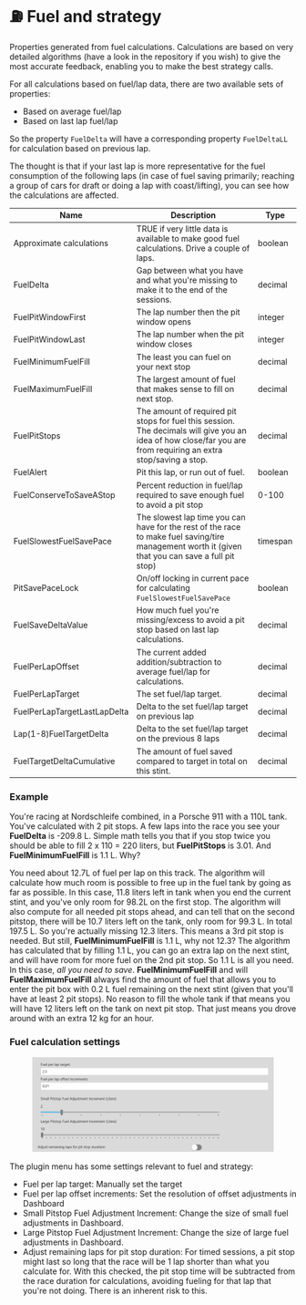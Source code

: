# ⛽ Fuel and strategy

Properties generated from fuel calculations. Calculations are based on very detailed algorithms (have a look in the repository if you wish) to give the most accurate feedback, enabling you to make the best strategy calls.

For all calculations based on fuel/lap data, there are two available sets of properties:

* Based on average fuel/lap
* Based on last lap fuel/lap

So the property `FuelDelta` will have a corresponding property `FuelDeltaLL` for calculation based on previous lap.

The thought is that if your last lap is more representative for the fuel consumption of the following laps (in case of fuel saving primarily; reaching a group of cars for draft or doing a lap with coast/lifting), you can see how the calculations are affected.

<table data-view="cards"><thead><tr><th>Name</th><th>Description</th><th>Type</th></tr></thead><tbody><tr><td>Approximate calculations</td><td>TRUE if very little data is available to make good fuel calculations. Drive a couple of laps.</td><td>boolean</td></tr><tr><td>FuelDelta</td><td>Gap between what you have and what you're missing to make it to the end of the sessions.</td><td>decimal</td></tr><tr><td>FuelPitWindowFirst</td><td>The lap number then the pit window opens</td><td>integer</td></tr><tr><td>FuelPitWindowLast</td><td>The lap number when the pit window closes</td><td>integer</td></tr><tr><td>FuelMinimumFuelFill</td><td>The least you can fuel on your next stop</td><td>decimal</td></tr><tr><td>FuelMaximumFuelFill</td><td>The largest amount of fuel that makes sense to fill on next stop.</td><td>decimal</td></tr><tr><td>FuelPitStops</td><td>The amount of required pit stops for fuel this session. The decimals will give you an idea of how close/far you are from requiring an extra stop/saving a stop.</td><td>decimal</td></tr><tr><td>FuelAlert</td><td>Pit this lap, or run out of fuel.</td><td>boolean</td></tr><tr><td>FuelConserveToSaveAStop</td><td>Percent reduction in fuel/lap required to save enough fuel to avoid a pit stop</td><td>0-100</td></tr><tr><td>FuelSlowestFuelSavePace</td><td>The slowest lap time you can have for the rest of the race to make fuel saving/tire management worth it (given that you can save a full pit stop)</td><td>timespan</td></tr><tr><td>PitSavePaceLock</td><td>On/off locking in current pace for calculating <code>FuelSlowestFuelSavePace</code></td><td>boolean</td></tr><tr><td>FuelSaveDeltaValue</td><td>How much fuel you're missing/excess to avoid a pit stop based on last lap calculations.</td><td>decimal</td></tr><tr><td>FuelPerLapOffset</td><td>The current added addition/subtraction to average fuel/lap for calculations.</td><td>decimal</td></tr><tr><td>FuelPerLapTarget</td><td>The set fuel/lap target.</td><td>decimal</td></tr><tr><td>FuelPerLapTargetLastLapDelta</td><td>Delta to the set fuel/lap target on previous lap</td><td>decimal</td></tr><tr><td>Lap(1-8)FuelTargetDelta</td><td>Delta to the set fuel/lap target on the previous 8 laps</td><td>decimal</td></tr><tr><td>FuelTargetDeltaCumulative</td><td>The amount of fuel saved compared to target in total on this stint.</td><td>decimal</td></tr></tbody></table>

### Example

You're racing at Nordschleife combined, in a Porsche 911 with a 110L tank. You've calculated with 2 pit stops. A few laps into the race you see your **FuelDelta** is -209.8 L. Simple math tells you that if you stop twice you should be able to fill 2 x 110 = 220 liters, but **FuelPitStops** is 3.01. And **FuelMinimumFuelFill** is 1.1 L. Why?

You need about 12.7L of fuel per lap on this track. The algorithm will calculate how much room is possible to free up in the fuel tank by going as far as possible. In this case, 11.8 liters left in tank when you end the current stint, and you've only room for 98.2L on the first stop. The algorithm will also compute for all needed pit stops ahead, and can tell that on the second pitstop, there will be 10.7 liters left on the tank, only room for 99.3 L. In total 197.5 L. So you're actually missing 12.3 liters. This means a 3rd pit stop is needed. But still, **FuelMinimumFuelFill** is 1.1 L, why not 12.3? The algorithm has calculated that by filling 1.1 L, you can go an extra lap on the next stint, and will have room for more fuel on the 2nd pit stop. So 1.1 L is all you need. In this case, _all you need to save_. **FuelMinimumFuelFill** and will **FuelMaximumFuelFill** always find the amount of fuel that allows you to enter the pit box with 0.2 L fuel remaining on the next stint (given that you'll have at least 2 pit stops). No reason to fill the whole tank if that means you will have 12 liters left on the tank on next pit stop. That just means you drove around with an extra 12 kg for an hour.

### Fuel calculation settings

<figure><img src="../.gitbook/assets/image (2).png" alt=""><figcaption></figcaption></figure>

The plugin menu has some settings relevant to fuel and strategy:

* Fuel per lap target: Manually set the target
* Fuel per lap offset increments: Set the resolution of offset adjustments in Dashboard
* Small Pitstop Fuel Adjustment Increment: Change the size of small fuel adjustments in Dashboard.
* Large Pitstop Fuel Adjustment Increment: Change the size of large fuel adjustments in Dashboard.
* Adjust remaining laps for pit stop duration: For timed sessions, a pit stop might last so long that the race will be 1 lap shorter than what you calculate for. With this checked, the pit stop time will be subtracted from the race duration for calculations, avoiding fueling for that lap that you're not doing. There is an inherent risk to this.
